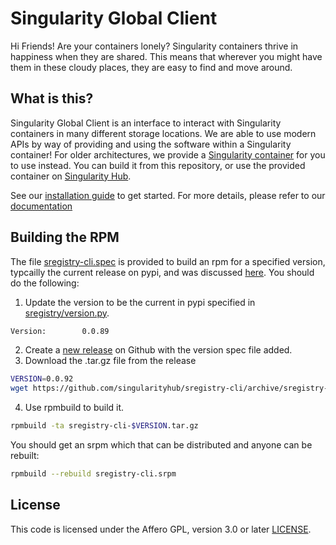 # Singularity Global Client

Hi Friends! Are your containers lonely? Singularity containers thrive in happiness when they are shared. This means that wherever you might have them in these cloudy places, they are easy to find and move around.

## What is this?

Singularity Global Client is an interface to interact with Singularity containers in many different storage locations. We are able to use modern APIs by way of providing and using the software within a Singularity container! For older architectures, we provide a [Singularity container](Singularity) for you to use instead. You can build it from this repository, or use the provided container on [Singularity Hub](https://www.singularity-hub.org/collections/379).

See our [installation guide](https://singularityhub.github.io/sregistry-cli/install) to get started. For more details, please refer to our [documentation](docs)

## Building the RPM

The file [sregistry-cli.spec](sregistry-cli.spec) is provided to build an rpm for a specified version,
typcailly the current release on pypi, and was discussed [here](https://github.com/singularityhub/sregistry-cli/issues/138#issuecomment-413323717).
You should do the following:

 1. Update the version to be the current in pypi specified in [sregistry/version.py](sregistry/version.py).

```bash
Version:        0.0.89
```

 2. Create a [new release](https://github.com/singularityhub/sregistry-cli/releases/new) on Github with the version spec file added.
 3. Download the .tar.gz file from the release

```bash
VERSION=0.0.92
wget https://github.com/singularityhub/sregistry-cli/archive/sregistry-cli-${VERSION}.tar.gz
```

 4. Use rpmbuild to build it.

```bash
rpmbuild -ta sregistry-cli-$VERSION.tar.gz
```

You should get an srpm which that can be distributed and anyone can be rebuilt:

```bash
rpmbuild --rebuild sregistry-cli.srpm
```

## License

This code is licensed under the Affero GPL, version 3.0 or later [LICENSE](LICENSE).
